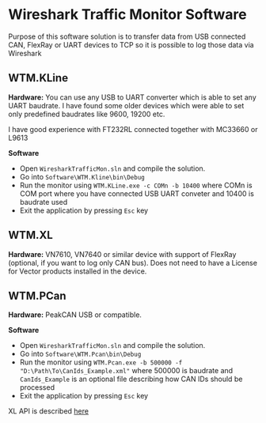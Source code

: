 # Wireshark Traffic Monitor Software
Purpose of this software solution is to transfer data from USB connected CAN, FlexRay or UART devices to TCP so it is possible to log those data via Wireshark

## WTM.KLine
**Hardware:** You can use any USB to UART converter which is able to set any UART baudrate. I have found some older devices which were able to set only predefined baudrates like 9600, 19200 etc.  

I have good experience with FT232RL connected together with MC33660 or L9613

**Software** 
 * Open `WiresharkTrafficMon.sln` and compile the solution. 
 * Go into `Software\WTM.Kline\bin\Debug`
 * Run the monitor using `WTM.KLine.exe -c COMn -b 10400` where COMn is COM port where you have connected USB UART conveter and 10400 is baudrate used
 * Exit the application by pressing `Esc` key
 
## WTM.XL
**Hardware:** VN7610, VN7640 or similar device with support of FlexRay (optional, if you want to log only CAN bus). Does not need to have a License for Vector products installed in the device.  

## WTM.PCan
**Hardware:** PeakCAN USB or compatible.

**Software** 
 * Open `WiresharkTrafficMon.sln` and compile the solution. 
 * Go into `Software\WTM.Pcan\bin\Debug`
 * Run the monitor using `WTM.Pcan.exe -b 500000 -f "D:\Path\To\CanIds_Example.xml"` where 500000 is baudrate and `CanIds_Example` is an optional file describing how CAN IDs should be processed
 * Exit the application by pressing `Esc` key

XL API is described [here](https://cdn.vector.com/cms/content/products/XL_Driver_Library/Docs/XL_Driver_Library_Manual_EN.pdf)
